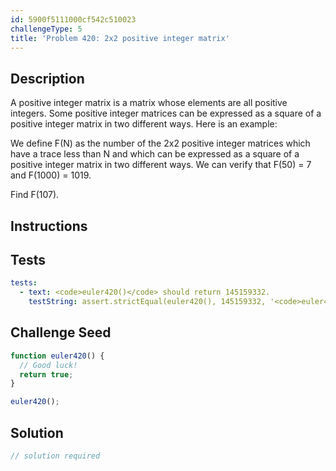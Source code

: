 ```yaml
---
id: 5900f5111000cf542c510023
challengeType: 5
title: 'Problem 420: 2x2 positive integer matrix'
---
```


## Description
<section id='description'>
A positive integer matrix is a matrix whose elements are all positive integers.
Some positive integer matrices can be expressed as a square of a positive integer matrix in two different ways. Here is an example:





We define F(N) as the number of the 2x2 positive integer matrices which have a trace less than N and which can be expressed as a square of a positive integer matrix in two different ways.
We can verify that F(50) = 7 and F(1000) = 1019.



Find F(107).
</section>

## Instructions
<section id='instructions'>

</section>

## Tests
<section id='tests'>

```yml
tests:
  - text: <code>euler420()</code> should return 145159332.
    testString: assert.strictEqual(euler420(), 145159332, '<code>euler420()</code> should return 145159332.');

```

</section>

## Challenge Seed
<section id='challengeSeed'>

<div id='js-seed'>

```js
function euler420() {
  // Good luck!
  return true;
}

euler420();
```

</div>



</section>

## Solution
<section id='solution'>

```js
// solution required
```

</section>
